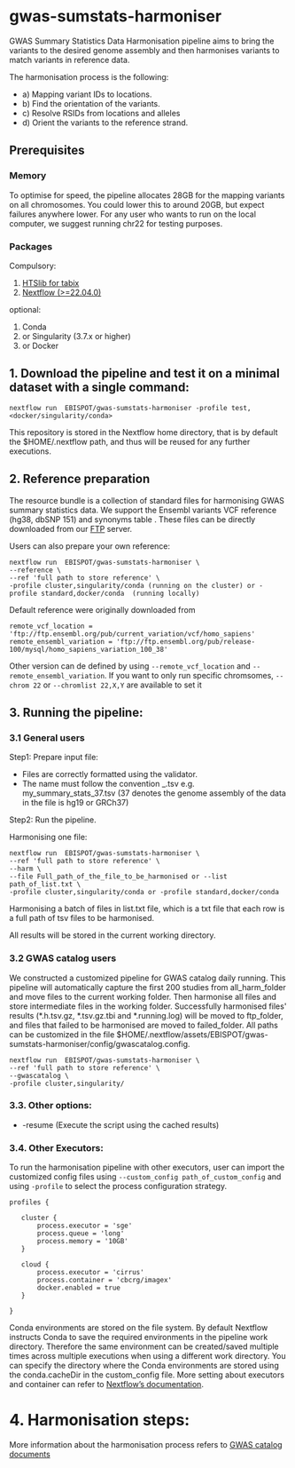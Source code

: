 # gwas-sumstats-harmoniser

GWAS Summary Statistics Data Harmonisation pipeline aims to bring the variants to the desired genome assembly and then harmonises variants to match variants in reference data.

The harmonisation process is the following:
* a) Mapping variant IDs to locations.
* b) Find the orientation of the variants. 
* c) Resolve RSIDs from locations and alleles 
* d) Orient the variants to the reference strand.

## Prerequisites 
### Memory
To optimise for speed, the pipeline allocates 28GB for the mapping variants on all chromosomes. You could lower this to around 20GB, but expect failures anywhere lower. For any user who wants to run on the local computer, we suggest running chr22 for testing purposes.
### Packages
Compulsory:
1. [HTSlib for tabix](http://www.htslib.org/download/)
2. [Nextflow (>=22.04.0)](https://www.nextflow.io/docs/latest/getstarted.html#installation)


optional:
1. Conda  
2. or Singularity (3.7.x or higher)
3. or Docker

## 1. Download the pipeline and test it on a minimal dataset with a single command:
```
nextflow run  EBISPOT/gwas-sumstats-harmoniser -profile test,<docker/singularity/conda>
```
This repository is stored in the Nextflow home directory, that is by default the $HOME/.nextflow path, and thus will be reused for any further executions.

## 2. Reference preparation

The resource bundle is a collection of standard files for harmonising GWAS summary statistics data. We support the Ensembl variants VCF reference (hg38, dbSNP 151) and synonyms table . These files can be directly downloaded from our [FTP](https://ftp.ebi.ac.uk/pub/databases/gwas/harmonisation_resources/) server.

Users can also prepare your own reference:
```
nextflow run  EBISPOT/gwas-sumstats-harmoniser \
--reference \
--ref 'full path to store reference' \
-profile cluster,singularity/conda (running on the cluster) or -profile standard,docker/conda  (running locally)
```
Default reference were originally downloaded from 
```
remote_vcf_location = 'ftp://ftp.ensembl.org/pub/current_variation/vcf/homo_sapiens'
remote_ensembl_variation = 'ftp://ftp.ensembl.org/pub/release-100/mysql/homo_sapiens_variation_100_38'
```
Other version can de defined by using `--remote_vcf_location` and `--remote_ensembl_variation`.
If you want to only run specific chromsomes, `--chrom 22` or `--chromlist 22,X,Y` are available to set it


## 3. Running the pipeline:
### 3.1 General users

Step1: Prepare input file:
* Files are correctly formatted using the validator.
* The name must follow the convention <any identifier>_<genome assembly number>.tsv e.g. my_summary_stats_37.tsv (37 denotes the genome assembly of the data in the file is hg19 or GRCh37)

Step2: Run the pipeline.
  
Harmonising one file:

```
nextflow run  EBISPOT/gwas-sumstats-harmoniser \
--ref 'full path to store reference' \
--harm \
--file Full_path_of_the_file_to_be_harmonised or --list path_of_list.txt \
-profile cluster,singularity/conda or -profile standard,docker/conda
```
Harmonising a batch of files in list.txt file, which is a txt file that each row is a full path of tsv files to be harmonised. 

All results will be stored in the current working directory.

### 3.2 GWAS catalog users

We constructed a customized pipeline for GWAS catalog daily running. This pipeline will automatically capture the first 200 studies from all_harm_folder and move files to the current working folder. Then harmonise all files and store intermediate files in the working folder. Successfully harmonised files' results (*.h.tsv.gz, *.tsv.gz.tbi and *.running.log) will be moved to ftp_folder, and files that failed to be harmonised are moved to failed_folder. All paths can be customized in the file $HOME/.nextflow/assets/EBISPOT/gwas-sumstats-harmoniser/config/gwascatalog.config.
```
nextflow run  EBISPOT/gwas-sumstats-harmoniser \
--ref 'full path to store reference' \
--gwascatalog \
-profile cluster,singularity/
```

### 3.3. Other options:
* -resume (Execute the script using the cached results)

### 3.4. Other Executors:
To run the harmonisation pipeline with other executors, user can import the customized config files using `--custom_config path_of_custom_config` and using `-profile` to select the process configuration strategy.
 ```
profiles {

    cluster {
        process.executor = 'sge'
        process.queue = 'long'
        process.memory = '10GB'
    }

    cloud {
        process.executor = 'cirrus'
        process.container = 'cbcrg/imagex'
        docker.enabled = true
    }

}
 ```
Conda environments are stored on the file system. By default Nextflow instructs Conda to save the required environments in the pipeline work directory. Therefore the same environment can be created/saved multiple times across multiple executions when using a different work directory. You can specify the directory where the Conda environments are stored using the conda.cacheDir in the custom_config file. More setting about executors and container can refer to 
[Nextflow’s documentation](https://www.nextflow.io/docs/latest/executor.html).
 
# 4. Harmonisation steps:
More information about the harmonisation process refers to [GWAS catalog documents](https://www.ebi.ac.uk/gwas/docs/methods/summary-statistics)
